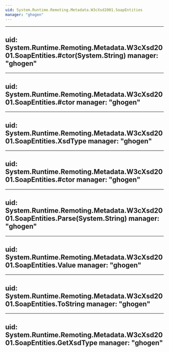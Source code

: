 ```yaml
---
uid: System.Runtime.Remoting.Metadata.W3cXsd2001.SoapEntities
manager: "ghogen"
---
```


---
uid: System.Runtime.Remoting.Metadata.W3cXsd2001.SoapEntities.#ctor(System.String)
manager: "ghogen"
---

---
uid: System.Runtime.Remoting.Metadata.W3cXsd2001.SoapEntities.#ctor
manager: "ghogen"
---

---
uid: System.Runtime.Remoting.Metadata.W3cXsd2001.SoapEntities.XsdType
manager: "ghogen"
---

---
uid: System.Runtime.Remoting.Metadata.W3cXsd2001.SoapEntities.#ctor
manager: "ghogen"
---

---
uid: System.Runtime.Remoting.Metadata.W3cXsd2001.SoapEntities.Parse(System.String)
manager: "ghogen"
---

---
uid: System.Runtime.Remoting.Metadata.W3cXsd2001.SoapEntities.Value
manager: "ghogen"
---

---
uid: System.Runtime.Remoting.Metadata.W3cXsd2001.SoapEntities.ToString
manager: "ghogen"
---

---
uid: System.Runtime.Remoting.Metadata.W3cXsd2001.SoapEntities.GetXsdType
manager: "ghogen"
---
